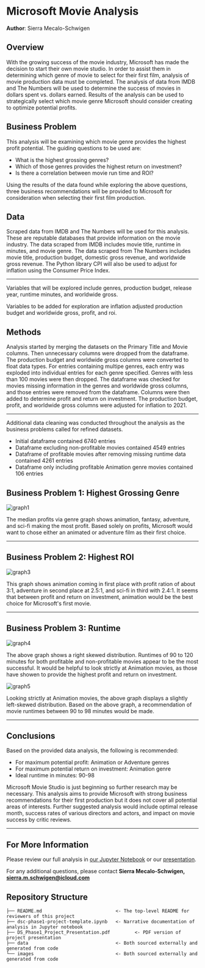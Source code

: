 # Microsoft Movie Analysis

**Author**: Sierra Mecalo-Schwigen

## Overview

With the growing success of the movie industry, Microsoft has made the decision to start their own movie studio. In order to assist them in determining which genre of movie to select for their first film, analysis of movie production data must be completed. The analysis of data from IMDB and The Numbers will be used to determine the success of movies in dollars spent vs. dollars earned. Results of the analysis can be used to strategically select which movie genre Microsoft should consider creating to optimize potential profits.

## Business Problem

This analysis will be examining which movie genre provides the highest profit potential. The guiding questions to be used are:
* What is the highest grossing genres?
* Which of those genres provides the highest return on investment?
* Is there a correlation between movie run time and ROl?

Using the results of the data found while exploring the above questions, three business recommendations will be provided to Microsoft for consideration when selecting their first film production.

## Data

Scraped data from IMDB and The Numbers will be used for this analysis. These are reputable databases that provide information on the movie industry. The data scraped from IMDB includes movie title, runtime in minutes, and movie genre. The data scraped from The Numbers includes movie title, production budget, domestic gross revenue, and worldwide gross revenue. The Python library CPI will also be used to adjust for inflation using the Consumer Price Index.
***
Variables that will be explored include genres, production budget, release year, runtime minutes, and worldwide gross. 

Variables to be added for exploration are inflation adjusted production budget and worldwide gross, profit, and roi.

## Methods

Analysis started by merging the datasets on the Primary Title and Movie columns. Then unnecessary columns were dropped from the dataframe. The production budget and worldwide gross columns were converted to float data types. For entries containing multipe genres, each entry was exploded into individual entries for each genre specified. Genres with less than 100 movies were then dropped. The dataframe was checked for movies missing information in the genres and worldwide gross columns, and those entries were removed from the dataframe. Columns were then added to determine profit and return on investment. The production budget, profit, and worldwide gross columns were adjusted for inflation to 2021.

***
Additional data cleaning was conducted throughout the analysis as the business problems called for refined datasets.
* Initial dataframe contained 6740 entries
* Dataframe excluding non-profitable movies contained 4549 entries
* Dataframe of profitable movies after removing missing runtime data contained 4261 entries
* Dataframe only including profitable Animation genre movies contained 106 entries



## Business Problem 1: Highest Grossing Genre

![graph1](./images/Adj_Prof_v_Genre.png)

The median profits via genre graph shows animation, fantasy, adventure, and sci-fi making the most profit. Based solely on profits, Microsoft would want to chose either an animated or adventure film as their first choice.

***
## Business Problem 2: Highest ROI

![graph3](./images/Medianratio_vs_genre_updated.png)

This graph shows animation coming in first place with profit ration of about 3:1, adventure in second place at 2.5:1, and sci-fi in third with 2.4:1. It seems that between profit and return on investment, animation would be the best choice for Microsoft's first movie.

***
## Business Problem 3: Runtime

![graph4](./images/Prof_vs_Noprof_RT.png)

The above graph shows a right skewed distribution. Runtimes of 90 to 120 minutes for both profitable and non-profitable movies appear to be the most successful. It would be helpful to look strictly at Animation movies, as those have showen to provide the highest profit and return on investment.

![graph5](./images/Prof_vs_Noprof_Ani_RT.png)

Looking strictly at Animation movies, the above graph displays a slightly left-skewed distribution. Based on the above graph, a recommendation of movie runtimes between 90 to 98 minutes would be made.
***

## Conclusions

Based on the provided data analysis, the following is recommended:
* For maximum potential profit: Animation or Adventure genres
* For maximum potential return on investment: Animation genre
* Ideal runtime in minutes: 90-98

Microsoft Movie Studio is just beginning so further research may be necessary. This analysis aims to provide Microsoft with strong business recommendations for their first production but it does not cover all potential areas of interests. Further suggested analysis would include optimal release month, success rates of various directors and actors, and impact on movie success by critic reviews.
***

## For More Information

Please review our full analysis in [our Jupyter Notebook](./dsc-phase1-project-template.ipynb) or our [presentation](./DS_Phase1_Project_Presentation.pdf).

For any additional questions, please contact **Sierra Mecalo-Schwigen, sierra.m.schwigen@icloud.com**

## Repository Structure

```
├── README.md                           <- The top-level README for reviewers of this project
├── dsc-phase1-project-template.ipynb   <- Narrative documentation of analysis in Jupyter notebook
├── DS_Phase1_Project_Presentation.pdf         <- PDF version of project presentation
├── data                                <- Both sourced externally and generated from code
└── images                              <- Both sourced externally and generated from code
```
